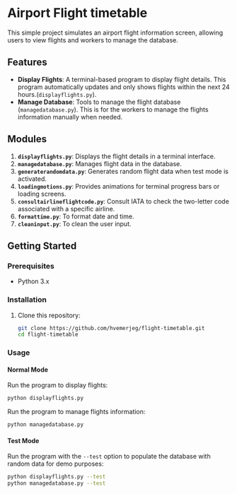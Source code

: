 # Airport Flight timetable
This simple project simulates an airport flight information screen, allowing users to view flights and workers to manage the database.

## Features
- **Display Flights**: A terminal-based program to display flight details. This program automatically updates and only shows flights within the next 24 hours.(`displayflights.py`).
- **Manage Database**: Tools to manage the flight database (`managedatabase.py`). This is for the workers to manage the flights information manually when needed.

## Modules
1. **`displayflights.py`**: Displays the flight details in a terminal interface.
2. **`managedatabase.py`**: Manages flight data in the database.
3. **`generaterandomdata.py`**: Generates random flight data when test mode is activated.
4. **`loadingmotions.py`**: Provides animations for terminal progress bars or loading screens.
5. **`consultairlineflightcode.py`**: Consult IATA to check the two-letter code associated with a specific airline.
6. **`formattime.py`**: To format date and time.
7. **`cleaninput.py`**: To clean the user input.

## Getting Started

### Prerequisites
- Python 3.x

### Installation
1. Clone this repository:  
   ```bash
   git clone https://github.com/hvemerjeg/flight-timetable.git
   cd flight-timetable 
   ```
### Usage
#### Normal Mode
Run the program to display flights:
```bash
python displayflights.py
```

Run the program to manage flights information:
```bash
python managedatabase.py
```

#### Test Mode
Run the program with the `--test` option to populate the database with random data for demo purposes:
```bash
python displayflights.py --test
python managedatabase.py --test
```

